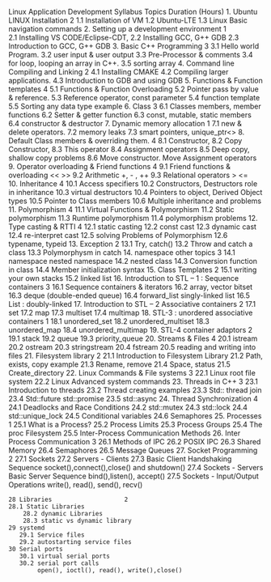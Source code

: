 Linux Application Development Syllabus
Topics
Duration                                              (Hours)
    1. Ubuntu LINUX Installation                      2
        1.1 Installation of VM
        1.2 Ubuntu-LTE
        1.3 Linux Basic navigation commands
    2. Setting up a development environment           1   
        2.1 Installing VS CODE/Eclipse-CDT, 
        2.2 Installing GCC, G++ GDB
        2.3 Introduction to GCC, G++ GDB
    3. Basic C++ Programming                          3
        3.1 Hello world Program.
        3.2 user input & user output
        3.3 Pre-Processor & comments
        3.4 for loop, looping an array in C++.
        3.5 sorting array
    4. Command line Compiling and Linking             2
        4.1 Installing CMAKE
        4.2 Compiling larger applications.
        4.3 Introduction to GDB and using GDB
    5. Functions & Function templates		      4
	5.1 Functions & Function Overloading
        5.2 Pointer pass by value & reference.
	5.3 Reference operator, const parameter
	5.4 function template 
	5.5 Sorting any data type example
    6. Class 						3
        6.1 Classes members, member functions
        6.2 Setter & getter function
        6.3 const, mutable, static members
        6.4 constructor & destructor
    7. Dynamic memory allocation			1
        7.1 new & delete operators.
        7.2 memory leaks
        7.3 smart pointers, unique_ptr<>
    8. Default Class members & overriding them.		4
        8.1 Constructor, 
        8.2 Copy Constructor,
        8.3 This operator
        8.4 Assignment operators 
        8.5 Deep copy, shallow copy problems
        8.6 Move constructor. Move Assignment operators
    9. Operator overloading & Friend functions		4
        9.1  Friend functions & overloading << >>
        9.2  Arithmetic  +, - , ++
        9.3 Relational operators > <=  	
    10.   Inheritance					4
        10.1 Access specifiers
        10.2 Constructors, Destructors role in inheritance
        10.3 virtual destructors
        10.4 Pointers to object, Derived Object types
        10.5 Pointer to Class members
        10.6 Multiple inheritance and problems
    11. Polymorphism					4
	11.1 Virtual Functions & Polymorphism
	11.2 Static polymorphism 
        11.3 Runtime polymorphism
        11.4 polymorphism problems
    12. Type casting & RTTI				4
        12.1 static casting
        12.2 const cast
        12.3 dynamic cast
        12.4 re-interpret cast
        12.5 solving Problems of Polymorphism
        12.6 typename, typeid
    13. Exception					2
        13.1 Try, catch()
        13.2 Throw and catch a class
        13.3 Polymorphysm in catch
    14. namespace other topics				3
        14.1 namespace nested namespace
        14.2 nested class
        14.3 Conversion function in class
        14.4 Member initialization syntax
    15. Class Templates					2
        15.1 writing your own stacks
        15.2 linked list
    16. Introduction to STL – 1 : Sequence containers	3
	16.1 Sequence containers & iterators
	16.2 array, vector bitset
	16.3 deque (double-ended queue)
        16.4 forward_list  singly-linked list
        16.5  List : doubly-linked 
    17. Introduction to STL – 2 Associative containers	2
	17.1 set
	17.2 map
	17.3 multiset
	17.4 multimap
    18. STL-3 : unordered associative containers 	1
        18.1 unordered_set
        18.2 unordered_multiset
        18.3 unordered_map
        18.4 unordered_multimap
    19. STL-4 container adaptors 			2
        19.1 stack
        19.2 queue
        19.3 priority_queue
    20. Streams & Files					4
        20.1 istream
        20.2 ostream
        20.3 stringstream
        20.4 fstream
        20.5 reading and writing into files
    21. Filesystem library				2
        21.1 Introduction to Filesystem Library
        21.2 Path, exists, copy example
        21.3 Rename, remove
        21.4 Space, status
        21.5 Create_directory
    22. Linux Commands & File systems			3
        22.1 Linux root file system 
        22.2 Linux Advanced system commands
    23. Threads in C++					3
        23.1 Introduction to threads
        23.2 Thread creating examples
        23.3 Std:: thread join
        23.4 Std::future std::promise
        23.5 std::async
    24. Thread Synchronization				4
        24.1 Deadlocks and Race Conditions
        24.2 std::mutex 
        24.3 std::lock
        24.4 std::unique_lock
        24.5 Conditional variables 
        24.6 Semaphores
    25. Processes					1
        25.1 What is a Process?
        25.2 Process Limits
        25.3 Process Groups
        25.4 The proc Filesystem
        25.5 Inter-Process Communication Methods
    26. Inter Process Communication			3
	26.1 Methods of IPC
        26.2 POSIX IPC
        26.3 Shared Memory
        26.4 Semaphores
        26.5 Message Queues
    27.  Socket Programming				2
	27.1 Sockets 
        27.2 Servers - Clients
        27.3 Basic Client Handshaking Sequence
		socket(),connect(),close() and shutdown()
        27.4 Sockets - Servers
		Basic Server Sequence
		bind(),listen(), accept()
        27.5 Sockets - Input/Output Operations
		write(), read(), send(), recv()

    28 Libraries					2
	28.1 Static Libraries 
        28.2 dynamic Libraries
        28.3 static vs dynamic library
    29 systemd 
       29.1 Service files
       29.2 autostarting service files
    30 Serial ports
       30.1 virtual serial ports
       30.2 serial port calls
            open(), ioctl(), read(), write(),close()
    
